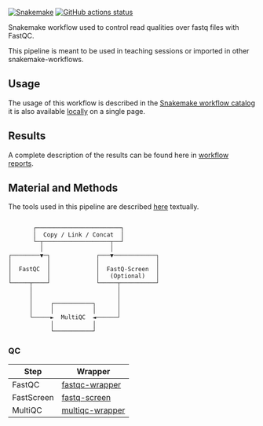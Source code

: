 [![Snakemake](https://img.shields.io/badge/snakemake-≥8.1.0-brightgreen.svg)](https://snakemake.github.io)
[![GitHub actions status](https://github.com/tdayris/fair_fastqc_multiqc/workflows/Tests/badge.svg)](https://github.com/tdayris/fair_fastqc_multiqc/actions?query=branch%3Amain+workflow%3ATests)

Snakemake workflow used to control read qualities over fastq files with FastQC.

This pipeline is meant to be used in teaching sessions or imported in other snakemake-workflows.

## Usage

The usage of this workflow is described in the [Snakemake workflow catalog](https://snakemake.github.io/snakemake-workflow-catalog?usage=tdayris/fair_fastqc_multiqc) it is also available [locally](https://github.com/tdayris/fair_fastqc_multiqc/blob/main/workflow/report/usage.rst) on a single page.


## Results

A complete description of the results can be found here in [workflow reports](https://github.com/tdayris/fair_fastqc_multiqc/blob/main/workflow/report/results.rst).

## Material and Methods

The tools used in this pipeline are described [here](https://github.com/tdayris/fair_fastqc_multiqc/blob/main/workflow/report/material_methods.rst) textually.

```

       ┌────────────────────────┐
       │  Copy / Link / Concat  │
       └─┬───────────────────┬──┘
         │                   │
┌────────▼─┐             ┌───▼────────────┐
│          │             │                │
│  FastQC  │             │  FastQ-Screen  │
│          │             │   (Optional)   │
└─────┬────┘             └─────┬──────────┘
      │                        │
      │                        │
      │     ┌───────────┐      │
      │     │           │      │
      └─────►  MultiQC  ◄──────┘
            │           │
            └───────────┘

```

### QC

| Step       | Wrapper                                                                                        |
| ---------- | ---------------------------------------------------------------------------------------------- |
| FastQC     | [fastqc-wrapper](https://snakemake-wrappers.readthedocs.io/en/v3.4.1/wrappers/fastqc.html)     |
| FastScreen | [fastq-screen](https://snakemake-wrappers.readthedocs.io/en/v3.4.1/wrappers/fastq_screen.html) |
| MultiQC    | [multiqc-wrapper](https://snakemake-wrappers.readthedocs.io/en/v3.4.1/wrappers/multiqc.html)   |
